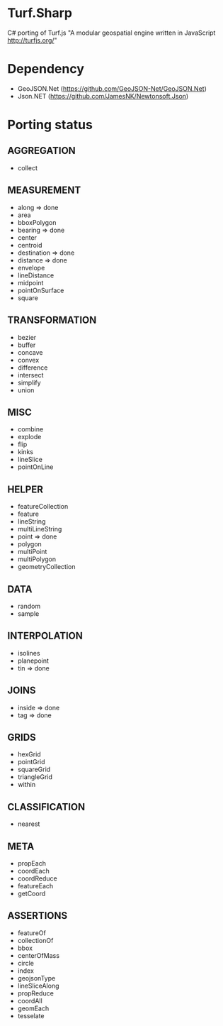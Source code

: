 # Turf.Sharp
C# porting of Turf.js "A modular geospatial engine written in JavaScript http://turfjs.org/"

# Dependency

* GeoJSON.Net (https://github.com/GeoJSON-Net/GeoJSON.Net)
* Json.NET (https://github.com/JamesNK/Newtonsoft.Json)

# Porting status

## AGGREGATION
* collect
## MEASUREMENT
* along => done  
* area  
* bboxPolygon  
* bearing => done  
* center
* centroid
* destination => done
* distance => done
* envelope
* lineDistance
* midpoint
* pointOnSurface
* square
## TRANSFORMATION
* bezier
* buffer
* concave
* convex
* difference
* intersect
* simplify
* union
## MISC
* combine
* explode
* flip
* kinks
* lineSlice
* pointOnLine
## HELPER
* featureCollection
* feature
* lineString
* multiLineString
* point => done
* polygon
* multiPoint
* multiPolygon
* geometryCollection
## DATA
* random
* sample
## INTERPOLATION
* isolines
* planepoint
* tin => done
## JOINS
* inside => done
* tag => done
## GRIDS
* hexGrid
* pointGrid
* squareGrid
* triangleGrid
* within
## CLASSIFICATION
* nearest
## META
* propEach
* coordEach
* coordReduce
* featureEach
* getCoord
## ASSERTIONS
* featureOf
* collectionOf
* bbox
* centerOfMass
* circle
* index
* geojsonType
* lineSliceAlong
* propReduce
* coordAll
* geomEach
* tesselate
